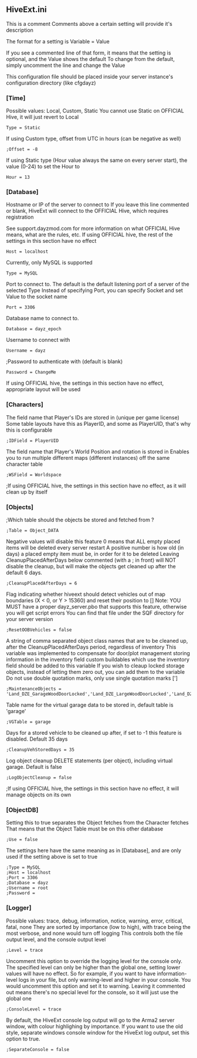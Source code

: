 ## HiveExt.ini


This is a comment
Comments above a certain setting will provide it's description

The format for a setting is 
Variable = Value

If you see a commented line of that form, it means that the setting is optional, and the Value shows the default
To change from the default, simply uncomment the line and change the Value

This configuration file should be placed inside your server instance's configuration directory (like cfgdayz)

### [Time]
Possible values: Local, Custom, Static
You cannot use Static on OFFICIAL Hive, it will just revert to Local
```
Type = Static
```
If using Custom type, offset from UTC in hours (can be negative as well)
```
;Offset = -8
```
If using Static type (Hour value always the same on every server start), the value (0-24) to set the Hour to
```
Hour = 13
```

### [Database]
Hostname or IP of the server to connect to
If you leave this line commented or blank, HiveExt will connect to the OFFICIAL Hive, which requires registration

See support.dayzmod.com for more information on what OFFICIAL Hive means, what are the rules, etc.
If using OFFICIAL hive, the rest of the settings in this section have no effect
```
Host = localhost
```

Currently, only MySQL is supported
```
Type = MySQL
```
Port to connect to. The default is the default listening port of a server of the selected Type
Instead of specifying Port, you can specify Socket and set Value to the socket name
```
Port = 3306
```
Database name to connect to.
```
Database = dayz_epoch
```
Username to connect with
```
Username = dayz
```
;Password to authenticate with (default is blank)
```
Password = ChangeMe
```
If using OFFICIAL hive, the settings in this section have no effect, appropriate layout will be used
### [Characters]
The field name that Player's IDs are stored in (unique per game license)
Some table layouts have this as PlayerID, and some as PlayerUID, that's why this is configurable
```
;IDField = PlayerUID
```
The field name that Player's World Position and rotation is stored in
Enables you to run multiple different maps (different instances) off the same character table
```
;WSField = Worldspace
```

;If using OFFICIAL hive, the settings in this section have no effect, as it will clean up by itself
### [Objects]
;Which table should the objects be stored and fetched from ?
```
;Table = Object_DATA
```

Negative values will disable this feature
0 means that ALL empty placed items will be deleted every server restart
A positive number is how old (in days) a placed empty item must be, in order for it to be deleted
Leaving CleanupPlacedAfterDays below commented (with a ; in front) will NOT disable the cleanup, but will make the objects get cleaned up after the default 6 days.
```
;CleanupPlacedAfterDays = 6
```
Flag indicating whether hiveext should detect vehicles out of map boundaries (X < 0, or Y > 15360) and reset their position to []
Note: YOU MUST have a proper dayz_server.pbo that supports this feature, otherwise you will get script errors
You can find that file under the SQF directory for your server version
```
;ResetOOBVehicles = false
```
A string of comma separated object class names that are to be cleaned up, after the CleanupPlacedAfterDays period, regardless of inventory
This variable was implemented to compensate for door/plot management storing information in the inventory field
custom buildables which use the inventory field should be added to this variable
If you wish to cleaup locked storage objects, instead of letting them zero out, you can add them to the variable
Do not use double quotation marks, only use single quotation marks [']
```
;MaintenanceObjects = 'Land_DZE_GarageWoodDoorLocked','Land_DZE_LargeWoodDoorLocked','Land_DZE_WoodDoorLocked','CinderWallDoorLocked_DZ','CinderWallDoorSmallLocked_DZ','Plastic_Pole_EP1_DZ'
```

Table name for the virtual garage data to be stored in, default table is 'garage'
```
;VGTable = garage
```
Days for a stored vehicle to be cleaned up after, if set to -1 this feature is disabled. Default 35 days
```
;CleanupVehStoredDays = 35
```
Log object cleanup DELETE statements (per object), including virtual garage. Default is false
```
;LogObjectCleanup = false
```
;If using OFFICIAL hive, the settings in this section have no effect, it will manage objects on its own
### [ObjectDB]
Setting this to true separates the Object fetches from the Character fetches
That means that the Object Table must be on this other database
```
;Use = false
```
The settings here have the same meaning as in [Database], and are only used if the setting above is set to true
```
;Type = MySQL
;Host = localhost
;Port = 3306
;Database = dayz
;Username = root
;Password = 
```
### [Logger]
Possible values: trace, debug, information, notice, warning, error, critical, fatal, none
They are sorted by importance (low to high), with trace being the most verbose, and none would turn off logging
This controls both the file output level, and the console output level
```
;Level = trace
```
Uncomment this option to override the logging level for the console only.
The specified level can only be higher than the global one, setting lower values will have no effect.
So for example, if you want to have information-level logs in your file, but only warning-level and higher in your console.
You would uncomment this option and set it to warning.
Leaving it commented out means there's no special level for the console, so it will just use the global one
```
;ConsoleLevel = trace
```
By default, the HiveExt console log output will go to the Arma2 server window, with colour highlighing by importance.
If you want to use the old style, separate windows console window for the HiveExt log output, set this option to true.
```
;SeparateConsole = false
```
